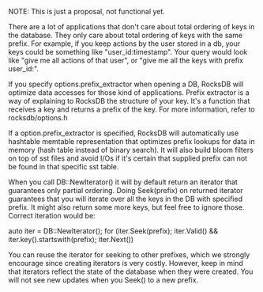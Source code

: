 NOTE: This is just a proposal, not functional yet.

There are a lot of applications that don't care about total ordering of keys in the database. They only care about total ordering of keys with the same prefix. For example, if you keep actions by the user stored in a db, your keys could be something like "user_id:timestamp". Your query would look like "give me all actions of that user", or "give me all the keys with prefix user_id:".

If you specify options.prefix_extractor when opening a DB, RocksDB will optimize data accesses for those kind of applications. Prefix extractor is a way of explaining to RocksDB the structure of your key. It's a function that receives a key and returns a prefix of the key. For more information, refer to rocksdb/options.h

If a option.prefix_extractor is specified, RocksDB will automatically use hashtable memtable representation that optimizes prefix lookups for data in memory (hash table instead of binary search). It will also build bloom filters on top of sst files and avoid I/Os if it's certain that supplied prefix can not be found in that specific sst table.

When you call DB::NewIterator() it will by default return an iterator that guarantees only partial ordering. Doing Seek(prefix) on returned iterator guarantees that you will iterate over all the keys in the DB with specified prefix. It might also return some more keys, but feel free to ignore those. Correct iteration would be:

  auto iter = DB::NewIterator();
  for (iter.Seek(prefix); iter.Valid() && iter.key().startswith(prefix); iter.Next())

You can reuse the iterator for seeking to other prefixes, which we strongly encourage since creating iterators is very costly. However, keep in mind that iterators reflect the state of the database when they were created. You will not see new updates when you Seek() to a new prefix.